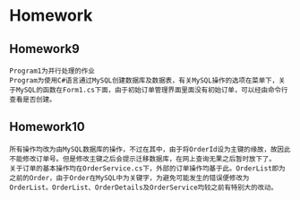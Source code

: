 # Homework
## Homework9
    Program1为并行处理的作业
    Program为使用C#语言通过MySQL创建数据库及数据表，有关MySQL操作的选项在菜单下，关于MySQL的函数在Form1.cs下面，由于初始订单管理界面里面没有初始订单，可以经由命令行查看是否创建。
    
## Homework10
    所有操作均改为由MySQL数据库的操作，不过在其中，由于将OrderId设为主键的缘故，故因此不能修改订单号。但是修改主键之后会提示迁移数据库，在网上查询无果之后暂时放下了。
    关于订单的基本操作均在OrderService.cs下，外部的订单操作均基于此。OrderList即为之前的Order，由于Order在MySQL中为关键字，为避免可能发生的错误便修改为OrderList。OrderList、OrderDetails及OrderService均较之前有特别大的改动。
